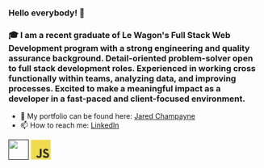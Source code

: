 ### Hello everybody! 👋 

### 🎓 I am a recent graduate of Le Wagon's Full Stack Web Development program with a strong engineering and quality assurance background. Detail-oriented problem-solver open to full stack development roles. Experienced in working cross functionally within teams, analyzing data, and improving processes. Excited to make a meaningful impact as a developer in a fast-paced and client-focused environment.

- 💼 My portfolio can be found here: [Jared Champayne](https://jared-champayne.netlify.app/)
- 📫 How to reach me: [LinkedIn](https://www.linkedin.com/in/jared-champayne/)

<p align='left'>
  <a href="" target="blank"><img align="center" src="" alt="" width="40px" height="40px"></a>
  <a href="https://developer.mozilla.org/en-US/docs/Web/JavaScript" target="blank"><img align="center" src="https://github.com/devicons/devicon/blob/master/icons/javascript/javascript-original.svg" alt="javascript" width="40px" height="40px"></a>

</p>
<!--
**jrod8253/jrod8253** is a ✨ _special_ ✨ repository because its `README.md` (this file) appears on your GitHub profile.

Here are some ideas to get you started:

- 🔭 I’m currently working on ...
- 🌱 I’m currently learning ...
- 👯 I’m looking to collaborate on ...
- 🤔 I’m looking for help with ...
- 💬 Ask me about ...

- 😄 Pronouns: ...
- ⚡ Fun fact: ...
-->

